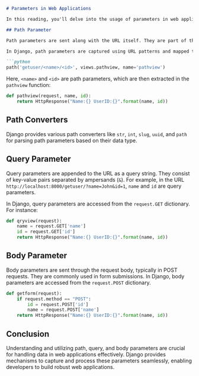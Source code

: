 ```markdown
# Parameters in Web Applications

In this reading, you'll delve into the usage of parameters in web applications, understanding their relationship with various HTTP methods such as GET, PUT, POST, and DELETE. You'll differentiate between path, query, and body parameters and how they are associated with different HTTP methods.

## Path Parameter

Path parameters are sent along with the URL itself. They are part of the URL endpoint and are separated by slashes. For example, in the URL `http://example.com/customer/5`, `5` is a path parameter representing the customer ID.

In Django, path parameters are captured using URL patterns and mapped to corresponding view functions. For instance:

```python
path('getuser/<name>/<id>', views.pathview, name='pathview')
```

Here, `<name>` and `<id>` are path parameters, which are then extracted in the `pathview` function:

```python
def pathview(request, name, id):
    return HttpResponse("Name:{} UserID:{}".format(name, id))
```

## Path Converters

Django provides various path converters like `str`, `int`, `slug`, `uuid`, and `path` for parsing path parameters based on their data type.

## Query Parameter

Query parameters are appended to the URL as a query string. They consist of key-value pairs separated by ampersands (`&`). For example, in the URL `http://localhost:8000/getuser/?name=John&id=1`, `name` and `id` are query parameters.

In Django, query parameters are accessed from the `request.GET` dictionary. For instance:

```python
def qryview(request):
    name = request.GET['name']
    id = request.GET['id']
    return HttpResponse("Name:{} UserID:{}".format(name, id))
```

## Body Parameter

Body parameters are sent through the request body, typically in POST requests. They are commonly used in form submissions. In Django, body parameters are accessed from the `request.POST` dictionary.

```python
def getform(request):
    if request.method == "POST":
        id = request.POST['id']
        name = request.POST['name']
    return HttpResponse("Name:{} UserID:{}".format(name, id))
```

## Conclusion

Understanding and utilizing path, query, and body parameters are crucial for handling data in web applications effectively. Django provides mechanisms to capture and process these parameters seamlessly, enabling developers to build robust web applications.
```
